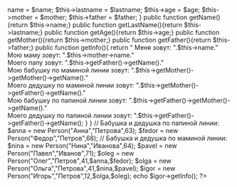 <?php
header('Content-Type: text/html; charset=utf-8');
class Person{
  private $name;
  private $lastname;
  private $age;
  private $mother;
  private $father;
  function __construct($name,$lastname,$age,$mother=null,$father=null){
    $this->name = $name;
    $this->lastname = $lastname;
    $this->age = $age;
    $this->mother = $mother;
    $this->father = $father;
  } 
  public function getName(){return $this->name;}
  public function getLastName(){return $this->lastname;}
  public function getAge(){return $this->age;}
  public function getMother(){return $this->mother;}
  public function getFather(){return $this->father;}
  public function getInfo(){
    return "
    Меня зовут: ".$this->name."<br>
    Мою маму зовут: ".$this->mother->name."<br>
    Моего папу зовут: ".$this->getFather()->getName()."<br>
    Мою бабушку по маминой линии зовут: ".$this->getMother()->getMother()->getName()."<br>
    Моего дедушку по маминой линии зовут: ".$this->getMother()->getFather()->getName()."<br>
    Мою бабушку по папиной линии зовут: ".$this->getFather()->getMother()->getName()."<br>
    Моего дедушку по папиной линии зовут: ".$this->getFather()->getFather()->getName();
  }
}

// Бабушка и дедушка по папиной линии:
$anna = new Person("Анна","Петрова",63);
$fedor = new Person("Федор","Петров",68);

// Бабушка и дедушка по маминой линии:
$nina = new Person("Нина","Иванова",64);
$pavel = new Person("Павел","Иванов",71);

$oleg = new Person("Олег","Петров",41,$anna,$fedor);
$olga = new Person("Ольга","Петрова",41,$nina,$pavel);
$igor = new Person("Игорь","Петров",12,$olga,$oleg);
echo $igor->getInfo();
?>
